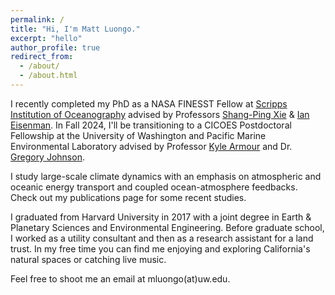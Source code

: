 ```yaml
---
permalink: /
title: "Hi, I'm Matt Luongo."
excerpt: "hello"
author_profile: true
redirect_from: 
  - /about/
  - /about.html
---
```

		
I recently completed my PhD as a NASA FINESST Fellow at [Scripps Institution of Oceanography](https://scripps.ucsd.edu/) advised by Professors [Shang-Ping Xie](https://sxie.scrippsprofiles.ucsd.edu/) & [Ian Eisenman](https://ieisenman.scrippsprofiles.ucsd.edu/). In Fall 2024, I'll be transitioning to a CICOES Postdoctoral Fellowship at the University of Washington and Pacific Marine Environmental Laboratory advised by Professor [Kyle Armour](https://faculty.washington.edu/karmour/) and Dr. [Gregory Johnson](https://www.pmel.noaa.gov/scientist/dr-gregory-c-johnson). 
		
I study large-scale climate dynamics with an emphasis on atmospheric and oceanic energy transport and coupled ocean-atmosphere feedbacks. Check out my publications page for some recent studies.

I graduated from Harvard University in 2017 with a joint degree in Earth & Planetary Sciences and Environmental Engineering. Before graduate school, I worked as a utility consultant and then as a research assistant for a land trust. In my free time you can find me enjoying and exploring California's natural spaces or catching live music.

Feel free to shoot me an email at mluongo(at)uw.edu.
